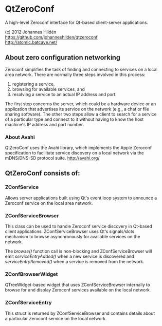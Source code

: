 # QtZeroConf

A high-level Zeroconf interface for Qt-based client-server applications. 

(c) 2012 Johannes Hild&eacute;n   
https://github.com/johanneshilden/qtzeroconf  
http://atomic.batcave.net/

## About zero configuration networking

Zeroconf simplifies the task of finding and connecting to services on a local area network. There are normally three steps involved in this process:

1. registering a service,
2. browsing for available services, and
3. resolving a service to an actual IP address and port.

The first step concerns the server, which could be a hardware device or an application that advertises its service on the network (e.g., a chat or file sharing software). The other two steps allow a client to search for a service of a particular type and connect to it without having to know the host machine's IP address and port number.

### About Avahi

QtZeroConf uses the Avahi library, which implements the Apple Zeroconf specification to facilitate service discovery on a local network via the mDNS/DNS-SD protocol suite. http://avahi.org/

## QtZeroConf consists of:

### ZConfService

Allows server applications built using Qt's event loop system to announce a Zeroconf service on the local area network.

### ZConfServiceBrowser

This class can be used to handle Zeroconf service discovery in Qt-based client applications. ZConfServiceBrowser uses Qt's signals/slots mechanism to browse asynchronously for available services on the network.

The *browse()* function call is non-blocking and ZConfServiceBrowser will emit *serviceEntryAdded()* when a new service is discovered and *serviceEntryRemoved()* when a service is removed from the network.

### ZConfBrowserWidget

QTreeWidget-based widget that uses ZConfServiceBrowser internally to browse for and display Zeroconf services available on the local network.

### ZConfServiceEntry

This struct is returned by ZConfServiceBrowser and contains details about a particular Zeroconf service on the local network.
